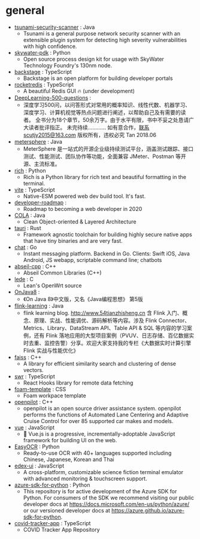 # general
- [tsunami-security-scanner](https://github.com/google/tsunami-security-scanner) : Java
  - Tsunami is a general purpose network security scanner with an extensible plugin system for detecting high severity vulnerabilities with high confidence.
- [skywater-pdk](https://github.com/google/skywater-pdk) : Python
  - Open source process design kit for usage with SkyWater Technology Foundry's 130nm node.
- [backstage](https://github.com/spotify/backstage) : TypeScript
  - Backstage is an open platform for building developer portals
- [rocketredis](https://github.com/diego3g/rocketredis) : TypeScript
  - A beautiful Redis GUI 🔥 (under development)
- [DeepLearning-500-questions](https://github.com/scutan90/DeepLearning-500-questions) : 
  - 深度学习500问，以问答形式对常用的概率知识、线性代数、机器学习、深度学习、计算机视觉等热点问题进行阐述，以帮助自己及有需要的读者。 全书分为18个章节，50余万字。由于水平有限，书中不妥之处恳请广大读者批评指正。 未完待续............ 如有意合作，联系scutjy2015@163.com 版权所有，违权必究 Tan 2018.06
- [metersphere](https://github.com/metersphere/metersphere) : Java
  - MeterSphere 是一站式的开源企业级持续测试平台，涵盖测试跟踪、接口测试、性能测试、团队协作等功能，全面兼容 JMeter、Postman 等开源、主流标准。
- [rich](https://github.com/willmcgugan/rich) : Python
  - Rich is a Python library for rich text and beautiful formatting in the terminal.
- [vite](https://github.com/vitejs/vite) : TypeScript
  - Native-ESM powered web dev build tool. It's fast.
- [developer-roadmap](https://github.com/kamranahmedse/developer-roadmap) : 
  - Roadmap to becoming a web developer in 2020
- [COLA](https://github.com/alibaba/COLA) : Java
  - Clean Object-oriented & Layered Architecture
- [tauri](https://github.com/tauri-apps/tauri) : Rust
  - Framework agnostic toolchain for building highly secure native apps that have tiny binaries and are very fast.
- [chat](https://github.com/tinode/chat) : Go
  - Instant messaging platform. Backend in Go. Clients: Swift iOS, Java Android, JS webapp, scriptable command line; chatbots
- [abseil-cpp](https://github.com/abseil/abseil-cpp) : C++
  - Abseil Common Libraries (C++)
- [lede](https://github.com/coolsnowwolf/lede) : C
  - Lean's OpenWrt source
- [OnJava8](https://github.com/LingCoder/OnJava8) : 
  - 《On Java 8》中文版，又名《Java编程思想》 第5版
- [flink-learning](https://github.com/zhisheng17/flink-learning) : Java
  - flink learning blog. http://www.54tianzhisheng.cn 含 Flink 入门、概念、原理、实战、性能调优、源码解析等内容。涉及 Flink Connector、Metrics、Library、DataStream API、Table API & SQL 等内容的学习案例，还有 Flink 落地应用的大型项目案例（PVUV、日志存储、百亿数据实时去重、监控告警）分享。欢迎大家支持我的专栏《大数据实时计算引擎 Flink 实战与性能优化》
- [faiss](https://github.com/facebookresearch/faiss) : C++
  - A library for efficient similarity search and clustering of dense vectors.
- [swr](https://github.com/vercel/swr) : TypeScript
  - React Hooks library for remote data fetching
- [foam-template](https://github.com/foambubble/foam-template) : CSS
  - Foam workpace template
- [openpilot](https://github.com/commaai/openpilot) : C++
  - openpilot is an open source driver assistance system. openpilot performs the functions of Automated Lane Centering and Adaptive Cruise Control for over 85 supported car makes and models.
- [vue](https://github.com/vuejs/vue) : JavaScript
  - 🖖 Vue.js is a progressive, incrementally-adoptable JavaScript framework for building UI on the web.
- [EasyOCR](https://github.com/JaidedAI/EasyOCR) : Python
  - Ready-to-use OCR with 40+ languages supported including Chinese, Japanese, Korean and Thai
- [edex-ui](https://github.com/GitSquared/edex-ui) : JavaScript
  - A cross-platform, customizable science fiction terminal emulator with advanced monitoring & touchscreen support.
- [azure-sdk-for-python](https://github.com/Azure/azure-sdk-for-python) : Python
  - This repository is for active development of the Azure SDK for Python. For consumers of the SDK we recommend visiting our public developer docs at https://docs.microsoft.com/en-us/python/azure/ or our versioned developer docs at https://azure.github.io/azure-sdk-for-python.
- [covid-tracker-app](https://github.com/HSEIreland/covid-tracker-app) : TypeScript
  - COVID Tracker App Repository
